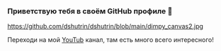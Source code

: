 ### Приветствую тебя в своём GitHub профиле 👋
https://github.com/dshutrin/dshutrin/blob/main/dimpy_canvas2.jpg

Переходи на мой [YouTub](https://www.youtube.com/channel/UCP5C_Wg2rL_uAJw8qrVxtLQ) канал, там есть много всего интересного!
